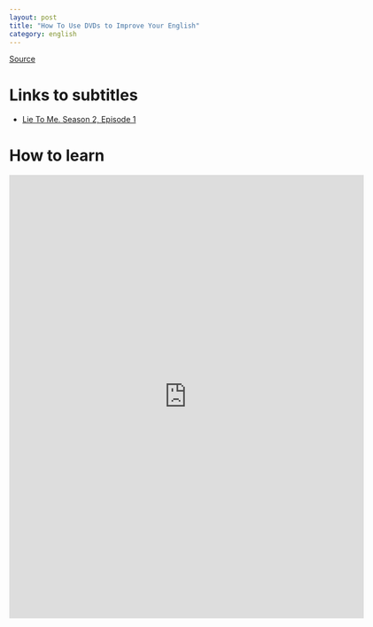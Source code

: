 ```yaml
---
layout: post
title: "How To Use DVDs to Improve Your English"
category: english
---
```

[Source][dvd]

# Links to subtitles
* [Lie To Me. Season 2, Episode 1][lietome02x01]

# How to learn
<iframe width="640" height="800" frameborder="0" src="http://www.mindmeister.com/maps/public_map_shell/125812411/how-to-use-dvds-to-improve-your-english?width=640&height=800&z=0.7&live_update=1" scrolling="no" style="overflow:hidden"></iframe>


[dvd]: http://esl.about.com/od/engilshvocabulary/ht/ht_usedvds.htm
[lietome02x01]: /posts/lietome02x01/
